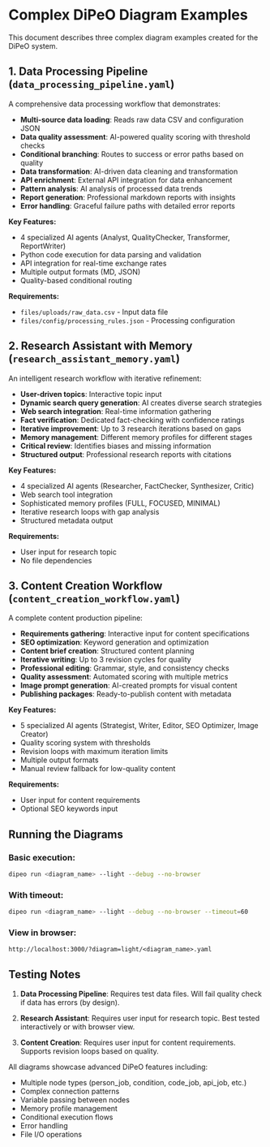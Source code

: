# Complex DiPeO Diagram Examples

This document describes three complex diagram examples created for the DiPeO system.

## 1. Data Processing Pipeline (`data_processing_pipeline.yaml`)

A comprehensive data processing workflow that demonstrates:
- **Multi-source data loading**: Reads raw data CSV and configuration JSON
- **Data quality assessment**: AI-powered quality scoring with threshold checks
- **Conditional branching**: Routes to success or error paths based on quality
- **Data transformation**: AI-driven data cleaning and transformation
- **API enrichment**: External API integration for data enhancement
- **Pattern analysis**: AI analysis of processed data trends
- **Report generation**: Professional markdown reports with insights
- **Error handling**: Graceful failure paths with detailed error reports

**Key Features:**
- 4 specialized AI agents (Analyst, QualityChecker, Transformer, ReportWriter)
- Python code execution for data parsing and validation
- API integration for real-time exchange rates
- Multiple output formats (MD, JSON)
- Quality-based conditional routing

**Requirements:**
- `files/uploads/raw_data.csv` - Input data file
- `files/config/processing_rules.json` - Processing configuration

## 2. Research Assistant with Memory (`research_assistant_memory.yaml`)

An intelligent research workflow with iterative refinement:
- **User-driven topics**: Interactive topic input
- **Dynamic search query generation**: AI creates diverse search strategies
- **Web search integration**: Real-time information gathering
- **Fact verification**: Dedicated fact-checking with confidence ratings
- **Iterative improvement**: Up to 3 research iterations based on gaps
- **Memory management**: Different memory profiles for different stages
- **Critical review**: Identifies biases and missing information
- **Structured output**: Professional research reports with citations

**Key Features:**
- 4 specialized AI agents (Researcher, FactChecker, Synthesizer, Critic)
- Web search tool integration
- Sophisticated memory profiles (FULL, FOCUSED, MINIMAL)
- Iterative research loops with gap analysis
- Structured metadata output

**Requirements:**
- User input for research topic
- No file dependencies

## 3. Content Creation Workflow (`content_creation_workflow.yaml`)

A complete content production pipeline:
- **Requirements gathering**: Interactive input for content specifications
- **SEO optimization**: Keyword generation and optimization
- **Content brief creation**: Structured content planning
- **Iterative writing**: Up to 3 revision cycles for quality
- **Professional editing**: Grammar, style, and consistency checks
- **Quality assessment**: Automated scoring with multiple metrics
- **Image prompt generation**: AI-created prompts for visual content
- **Publishing packages**: Ready-to-publish content with metadata

**Key Features:**
- 5 specialized AI agents (Strategist, Writer, Editor, SEO Optimizer, Image Creator)
- Quality scoring system with thresholds
- Revision loops with maximum iteration limits
- Multiple output formats
- Manual review fallback for low-quality content

**Requirements:**
- User input for content requirements
- Optional SEO keywords input

## Running the Diagrams

### Basic execution:
```bash
dipeo run <diagram_name> --light --debug --no-browser
```

### With timeout:
```bash
dipeo run <diagram_name> --light --debug --no-browser --timeout=60
```

### View in browser:
```
http://localhost:3000/?diagram=light/<diagram_name>.yaml
```

## Testing Notes

1. **Data Processing Pipeline**: Requires test data files. Will fail quality check if data has errors (by design).

2. **Research Assistant**: Requires user input for research topic. Best tested interactively or with browser view.

3. **Content Creation**: Requires user input for content requirements. Supports revision loops based on quality.

All diagrams showcase advanced DiPeO features including:
- Multiple node types (person_job, condition, code_job, api_job, etc.)
- Complex connection patterns
- Variable passing between nodes
- Memory profile management
- Conditional execution flows
- Error handling
- File I/O operations